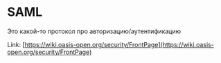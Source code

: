 # SAML

Это какой-то протокол про авторизацию/аутентификацию

Link: [https://wiki.oasis-open.org/security/FrontPage](https://wiki.oasis-open.org/security/FrontPage)
